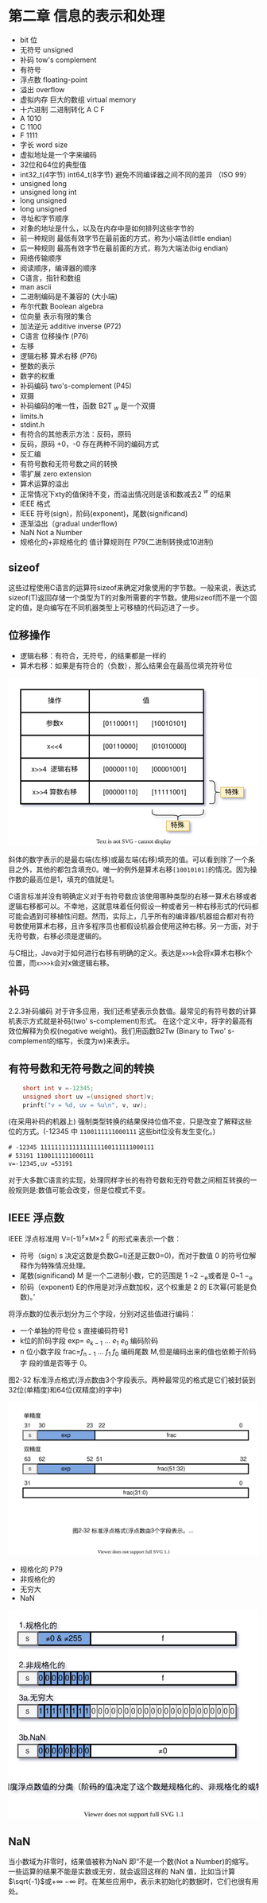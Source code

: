 # 第二章 信息的表示和处理

- bit 位
- 无符号 unsigned
- 补码 tow's complement
- 有符号
- 浮点数 floating-point
- 溢出 overflow
- 虚拟内存 巨大的数组 virtual memory
- 十六进制 二进制转化 A C F
- A 1010
- C 1100
- F 1111
- 字长 word size
- 虚拟地址是一个字来编码
- 32位和64位的典型值
- int32_t(4字节) int64_t(8字节) 避免不同编译器之间不同的差异 （ISO 99）
- unsigned long
- unsigned long int
- long unsigned
- long unsigned
- 寻址和字节顺序
- 对象的地址是什么，以及在内存中是如何排列这些字节的
- 前一种规则 最低有效字节在最前面的方式，称为小端法(little endian)
- 后一种规则 最高有效字节在最前面的方式，称为大端法(big endian)
- 网络传输顺序
- 阅读顺序，编译器的顺序
- C语言，指针和数组
- man ascii
- 二进制编码是不兼容的 (大小端)
- 布尔代数 Boolean algebra
- 位向量 表示有限的集合
- 加法逆元 additive inverse (P72)
- C语言 位移操作 (P76)
- 左移
- 逻辑右移 算术右移 (P76)
- 整数的表示
- 数字的权重
- 补码编码 two's-complement (P45)
- 双摄 
- 补码编码的唯一性，函数 B2T ${_w}$ 是一个双摄
- limits.h
- stdint.h
- 有符合的其他表示方法：反码，原码
- 反码，原码 +0，-0 存在两种不同的编码方式
- 反汇编
- 有符号数和无符号数之间的转换
- 零扩展 zero extension
- 算术运算的溢出
- 正常情况下xty的值保持不变，而溢出情况则是该和数减去2 $^w$ 的结果
- IEEE 格式
- IEEE 符号(sign)，阶码(exponent)，尾数(significand)
- 逐渐溢出（gradual underflow)
- NaN Not a Number
- 规格化的+非规格化的 值计算规则在 P79(二进制转换成10进制)

## sizeof

这些过程使用C语言的运算符sizeof来确定对象使用的字节数。一般来说，表达式sizeof(T)返回存储一个类型为T的对象所需要的字节数。使用sizeof而不是一个固定的值，是向编写在不同机器类型上可移植的代码迈进了一步。

## 位移操作

- 逻辑右移：有符合，无符号，的结果都是一样的
- 算术右移：如果是有符合的（负数），那么结果会在最高位填充符号位 


![CSAPP-算数右移.drawio.svg](./images/CSAPP-算数右移.drawio.svg)

斜体的数字表示的是最右端(左移)或最左端(右移)填充的值。可以看到除了一个条目之外，其他的都包含填充0。唯一的例外是算术右移`[10010101]`的情况。因为操作数的最高位是1，填充的值就是1。

C语言标准并没有明确定义对于有符号数应该使用哪种类型的右移一算术右移或者逻辑右移都可以。不幸地，这就意味着任何假设一种或者另一种右移形式的代码都可能会遇到可移植性问题。然而，实际上，几乎所有的编译器/机器组合都对有符号数使用算术右移，且许多程序员也都假设机器会使用这种右移。另一方面，对于无符号数，右移必须是逻辑的。

与C相比，Java对于如何进行右移有明确的定义。表达是`x>>k`会将x算术右移k个位置，而`x>>>k`会对x做逻辑右移。

## 补码

2.2.3补码编码
对于许多应用，我们还希望表示负数值。最常见的有符号数的计算机表示方式就是补码(two' s-complement)形式。
在这个定义中，将字的最高有效位解释为负权(negative weight)。我们用函数B2Tw (Binary to Two' s-complement的缩写，长度为w)来表示。

## 有符号数和无符号数之间的转换

```c
    short int v =-12345;
    unsigned short uv =(unsigned short)v;
    prinft("v = %d, uv = %u\n", v, uv);
```

(在采用补码的机器上) 强制类型转换的结果保持位值不变，只是改变了解释这些位的方式。(-12345 中 `1100111111000111` 这些bit位没有发生变化。)

```txt
# -12345 11111111111111111100111111000111
# 53191 1100111111000111
v=-12345,uv =53191
```

对于大多数C语言的实现，处理同样字长的有符号数和无符号数之间相互转换的一般规则是:数值可能会改变，但是位模式不变。

## IEEE 浮点数

IEEE 浮点标准用 V=(-1)$^s$×M×2 $^E$ 的形式来表示一个数： 
- 符号（sign) s 决定这数是负数G=l)还是正数0=0)，而对于数值 0 的符号位解释作为特殊情况处理。
- 尾数(significand) M 是一个二进制小数，它的范围是 1 ~2 $-_{\mathrm{e}}$或者是 0~1 $-_{\mathrm{e}}$
- 阶码（exponent) E的作用是对浮点数加权，这个权重是 2 的 E次幂(可能是负数)。’

将浮点数的位表示划分为三个字段，分别对这些值进行编码：
- 一个单独的符号位 s 直接编码符号1 
- k位的阶码字段 exp= $e_{\mathrm{k-1}}$ $\ldots$ $e_{\mathrm{1}}$ $e_{\mathrm{0}}$ 编码阶码
- n 位小数字段 frac=$f_{\mathrm{n-1}}$ $\ldots$ $f_{\mathrm{1}}$ $f_{\mathrm{0}}$ 编码尾数 M,但是编码出来的值也依赖于阶码字
段的值是否等于 0。

图2-32 标准浮点格式(浮点数由3个字段表示。两种最常见的格式是它们被封装到32位(单精度)和64位(双精度)的字中)

![CSAPP-2-32.svg](./images/CSAPP-2-32.svg)

- 规格化的 P79
- 非规格化的
- 无穷大
- NaN

![CSAPP-2-32.svg](./images/CSAPP-2-33.svg)


## NaN

当小数域为非零时，结果值被称为NaN 即“不是一个数(Not a Number)的缩写。一些运算的结果不能是实数或无穷，就会返回这样的 NaN 值，比如当计算 $\sqrt{-1}$或$+\infty$ $-\infty$ 时。在某些应用中，表示未初始化的数据时，它们也很有用处。

